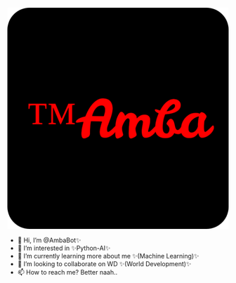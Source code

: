 <div align="center">
  
![amba-favicon](img/amba-favicon-512x512.png)

</div>

- 👋 Hi, I’m @AmbaBot✨
- 👀 I’m interested in ✨Python-AI✨
- 🌱 I’m currently learning more about me ✨(Machine Learning)✨
- 💞️ I’m looking to collaborate on WD ✨(World Development)✨
- 📫 How to reach me? Better naah.. 
